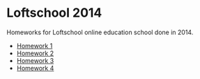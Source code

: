 # Loftschool 2014

Homeworks for Loftschool online education school done in 2014.

- [Homework 1]()
- [Homework 2]()
- [Homework 3]()
- [Homework 4]()